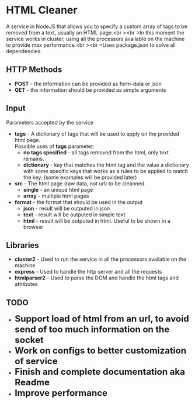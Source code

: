 HTML Cleaner
=================

A service in NodeJS that allows you to specify a custom array of tags to be removed from a text, usually an HTML page.<br \><br \>In this moment the service works in cluster, using all the processors available on the machine to provide max performance.<br \><br \>Uses package.json to solve all dependencies.

<h2>HTTP Methods</h2>
<ul>
<li><b>POST</b> - the information can be provided as form-data or json</li>
<li><b>GET</b> - the information should be provided as simple arguments</li>
</ul>

<h2>Input</h2>
Parameters accepted by the service
<ul>
<li><strong>tags</strong> - A dictionary of tags that will be used to apply on the provided html page.<br />Possible uses of <b>tags</b> parameter:
<ul>
<li><b>no tags specified</b> - all tags removed from the html, only text remains.
</li>
<li><b>dictionary</b> - key that matches the html tag and the value a dictionary with some specific keys that works as a rules to be applied to match the key. (some examples will be provided later)</li>
</ul>
<li><strong>src</strong> - The html page (raw data, not url) to be cleanned.
<ul>
<li><b>single</b> - an unique html page</li> 
<li><b>array</b> - multiple html pages</li>
</ul>
</li>
<li><b>format</b> - the format that should be used in the output
<ul>
<li><b>json</b> - result will be outputed in json</li>
<li><b>text</b> - result will be outputed in simple text</li>
<li><b>html</b> - result will be outputed in html. Useful to be shown in a browser</li>
</ul>
</ul>

<h2>Libraries</h2>
<ul>
<li><b>cluster2</b> - Used to run the service in all the processors available on the machine</li>
<li><b>express</b> - Used to handle the http server and all the requests</li>
<li><b>htmlparser2</b> - Used to parse the DOM and handle the html tags and attributes</li>
</ul>

<h2>TODO</h2>
<ul>
<li><b style="font-size: x-large;">Support load of html from an url, to avoid send of too much information on the socket</b></li>
<li><b style="font-size: x-large;">Work on configs to better customization of service</b></li>
<li><b style="font-size: x-large;">Finish and complete documentation aka Readme</b></li>
<li><b style="font-size: x-large;">Improve performance</b></li>
</ul>